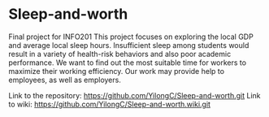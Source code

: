 # Sleep-and-worth
Final project for INFO201
This project focuses on exploring the local GDP and average local sleep hours.
Insufficient sleep among students would result in a variety of health-risk behaviors and also poor academic performance.
We want to find out the most suitable time for workers to maximize their working efficiency. 
Our work may provide help to employees, as well as employers.


Link to the repository: https://github.com/YilongC/Sleep-and-worth.git
Link to wiki: https://github.com/YilongC/Sleep-and-worth.wiki.git
